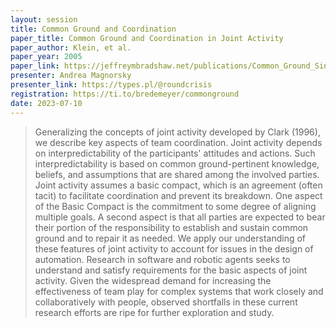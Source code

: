 ```yaml
---
layout: session
title: Common Ground and Coordination
paper_title: Common Ground and Coordination in Joint Activity
paper_author: Klein, et al.
paper_year: 2005
paper_link: https://jeffreymbradshaw.net/publications/Common_Ground_Single.pdf
presenter: Andrea Magnorsky
presenter_link: https://types.pl/@roundcrisis
registration: https://ti.to/bredemeyer/commonground
date: 2023-07-10
---
```


> Generalizing the concepts of joint activity developed by Clark (1996), we describe key aspects of team coordination. Joint activity depends on interpredictability of the participants' attitudes and actions. Such interpredictability is based on common ground-pertinent knowledge, beliefs, and assumptions that are shared among the involved parties. Joint activity assumes a basic compact, which is an agreement (often tacit) to facilitate coordination and prevent its breakdown. One aspect of the Basic Compact is the commitment to some degree of aligning multiple goals. A second aspect is that all parties are expected to bear their portion of the responsibility to establish and sustain common ground and to repair it as needed. We apply our understanding of these features of joint activity to account for issues in the design of automation. Research in software and robotic agents seeks to understand and satisfy requirements for the basic aspects of joint activity. Given the widespread demand for increasing the effectiveness of team play for complex systems that work closely and collaboratively with people, observed shortfalls in these current research efforts are ripe for further exploration and study.
